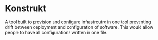 # Konstrukt
A tool built to provision and configure infrastrcutre in one tool preventing drift between deployment and configuration of software. This would allow people to have all configurations written in one file.
